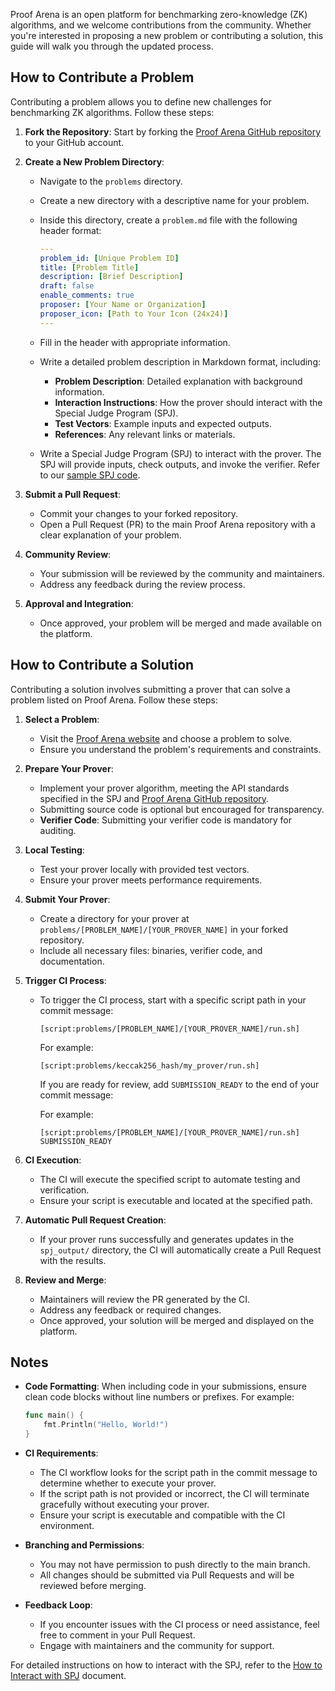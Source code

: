 Proof Arena is an open platform for benchmarking zero-knowledge (ZK) algorithms, and we welcome contributions from the community. Whether you're interested in proposing a new problem or contributing a solution, this guide will walk you through the updated process.

## How to Contribute a Problem

Contributing a problem allows you to define new challenges for benchmarking ZK algorithms. Follow these steps:

1. **Fork the Repository**: Start by forking the [Proof Arena GitHub repository](https://github.com/PolyhedraZK/proof-arena) to your GitHub account.

2. **Create a New Problem Directory**:

   - Navigate to the `problems` directory.
   - Create a new directory with a descriptive name for your problem.
   - Inside this directory, create a `problem.md` file with the following header format:

     ```yaml
     ---
     problem_id: [Unique Problem ID]
     title: [Problem Title]
     description: [Brief Description]
     draft: false
     enable_comments: true
     proposer: [Your Name or Organization]
     proposer_icon: [Path to Your Icon (24x24)]
     ---
     ```

   - Fill in the header with appropriate information.
   - Write a detailed problem description in Markdown format, including:

     - **Problem Description**: Detailed explanation with background information.
     - **Interaction Instructions**: How the prover should interact with the Special Judge Program (SPJ).
     - **Test Vectors**: Example inputs and expected outputs.
     - **References**: Any relevant links or materials.

   - Write a Special Judge Program (SPJ) to interact with the prover. The SPJ will provide inputs, check outputs, and invoke the verifier. Refer to our [sample SPJ code](https://github.com/PolyhedraZK/proof-arena/tree/main/problems/keccak256_hash/SPJ).

3. **Submit a Pull Request**:

   - Commit your changes to your forked repository.
   - Open a Pull Request (PR) to the main Proof Arena repository with a clear explanation of your problem.

4. **Community Review**:

   - Your submission will be reviewed by the community and maintainers.
   - Address any feedback during the review process.

5. **Approval and Integration**:

   - Once approved, your problem will be merged and made available on the platform.

## How to Contribute a Solution

Contributing a solution involves submitting a prover that can solve a problem listed on Proof Arena. Follow these steps:

1. **Select a Problem**:

   - Visit the [Proof Arena website](https://proofarena.org) and choose a problem to solve.
   - Ensure you understand the problem's requirements and constraints.

2. **Prepare Your Prover**:

   - Implement your prover algorithm, meeting the API standards specified in the SPJ and [Proof Arena GitHub repository](https://github.com/PolyhedraZK/proof-arena).
   - Submitting source code is optional but encouraged for transparency.
   - **Verifier Code**: Submitting your verifier code is mandatory for auditing.

3. **Local Testing**:

   - Test your prover locally with provided test vectors.
   - Ensure your prover meets performance requirements.

4. **Submit Your Prover**:

   - Create a directory for your prover at `problems/[PROBLEM_NAME]/[YOUR_PROVER_NAME]` in your forked repository.
   - Include all necessary files: binaries, verifier code, and documentation.

5. **Trigger CI Process**:

   - To trigger the CI process, start with a specific script path in your commit message:

     ```
     [script:problems/[PROBLEM_NAME]/[YOUR_PROVER_NAME]/run.sh]
     ```

     For example:

     ```
     [script:problems/keccak256_hash/my_prover/run.sh]
     ```

     If you are ready for review, add `SUBMISSION_READY` to the end of your commit message:

     For example:

     ```
     [script:problems/[PROBLEM_NAME]/[YOUR_PROVER_NAME]/run.sh] SUBMISSION_READY
     ```

6. **CI Execution**:

   - The CI will execute the specified script to automate testing and verification.
   - Ensure your script is executable and located at the specified path.

7. **Automatic Pull Request Creation**:

   - If your prover runs successfully and generates updates in the `spj_output/` directory, the CI will automatically create a Pull Request with the results.

8. **Review and Merge**:

   - Maintainers will review the PR generated by the CI.
   - Address any feedback or required changes.
   - Once approved, your solution will be merged and displayed on the platform.

## Notes

- **Code Formatting**: When including code in your submissions, ensure clean code blocks without line numbers or prefixes. For example:

  ```go
  func main() {
      fmt.Println("Hello, World!")
  }
  ```

- **CI Requirements**:

  - The CI workflow looks for the script path in the commit message to determine whether to execute your prover.
  - If the script path is not provided or incorrect, the CI will terminate gracefully without executing your prover.
  - Ensure your script is executable and compatible with the CI environment.

- **Branching and Permissions**:

  - You may not have permission to push directly to the main branch.
  - All changes should be submitted via Pull Requests and will be reviewed before merging.

- **Feedback Loop**:

  - If you encounter issues with the CI process or need assistance, feel free to comment in your Pull Request.
  - Engage with maintainers and the community for support.

For detailed instructions on how to interact with the SPJ, refer to the [How to Interact with SPJ](https://github.com/PolyhedraZK/proof-arena/blob/main/docs/how_to_interact_with_SPJ.md) document.

